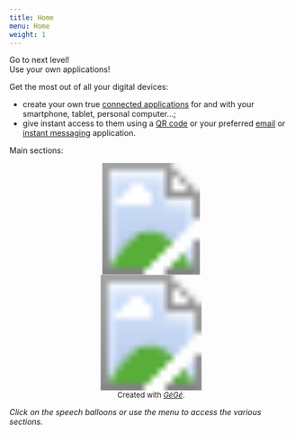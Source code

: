 ```yaml
---
title: Home
menu: Home
weight: 1
---
```


<!--
<div style="margin-bottom: 10px; background-color: green; font-size: larger; padding: 10px;">
  <span style="display: flex;">
    <a style="background-color: white; color: green; border-radius: 20px; font-family: sans-serif; font-weight: bold; padding: 5px 30px; margin: 10px auto" href="../support">Support <em>Zelbinium</em></a>
  </span>
</div>
-->

<!--[![](AnimatedLogo.gif)](../support)-->

<div>
  <div id="rotate-words">  
    <div>Go to next level!</div>
    <div>Use your own applications!</div>
  </div>
</div>

Get the most out of all your digital devices:
- create your own true [connected applications](https://en.wikipedia.org/wiki/Web_application) for and with your smartphone, tablet, personal computer…;
- give instant access to them using a [QR code](https://en.wikipedia.org/wiki/QR_code) or your preferred [email](https://en.wikipedia.org/wiki/Email) or [instant messaging](https://en.wikipedia.org/wiki/Instant_messaging) application.

Main sections:

<div style="width: 100%; text-align: center;">
  <!-- Fait avec https://imagemapper.pageballoon.com/#/ -->
  <svg version="1.1" xmlns="http://www.w3.org/2000/svg" xmlns:xlink="http://www.w3.org/1999/xlink" viewBox="0 0 1123 442">
    <image width="1123" height="442" xlink:href="ActionTutorialEN.png"></image>
    <a xlink:href="../action">
      <rect x="0" y="0" fill="#fff" opacity="0" width="754" height="242"></rect>
    </a><a xlink:href="../action">
      <rect x="0" y="240" fill="#fff" opacity="0" width="312" height="202"></rect>
    </a><a xlink:href="../tutorial">
      <rect x="312" y="243" fill="#fff" opacity="0" width="471" height="199"></rect>
    </a><a xlink:href="../tutorial">
      <rect x="751" y="0" fill="#fff" opacity="0" width="372" height="442"></rect>
    </a>
  </svg>
  <svg version="1.1" xmlns="http://www.w3.org/2000/svg" xmlns:xlink="http://www.w3.org/1999/xlink" viewBox="0 0 1123 457">
    <image width="1123" height="457" xlink:href="InspirationCreateEN.png"></image>
    <a xlink:href="../inspiration">
      <rect x="0" y="0" fill="#fff" opacity="0" width="831" height="146"></rect>
    </a><a xlink:href="../inspiration">
      <rect x="0" y="148" fill="#fff" opacity="0" width="766" height="118"></rect>
    </a><a xlink:href="../inspiration">
      <rect x="0" y="266" fill="#fff" opacity="0" width="258" height="191"></rect>
    </a><a xlink:href="../create">
      <rect x="830" y="0" fill="#fff" opacity="0" width="293" height="457"></rect>
    </a><a xlink:href="../create">
      <rect x="763" y="150" fill="#fff" opacity="0" width="66" height="307"></rect>
    </a><a xlink:href="../create">
      <rect x="257" y="267" fill="#fff" opacity="0" width="505" height="190"></rect>
    </a>
  </svg>
  <div style="font-size: small;">
    <span>Created with </span>
    <a href="https://framalab.org/gknd-creator/">
      <em>GéGé</em></a><span>.</span>
  </div>
</div>

*Click on the speech balloons or use the menu to access the various sections.*

<!--
- [*Action!*](../action/): section showing the various actions you can perform on the source code of an application simply from your web browser ;
- [*Inspiration*](../inspiration): section featuring applications you can modify from your web browser, and draw inspiration from to create your own applications.
-->

<!-- Helpers -->

<link rel="stylesheet" type="text/css" href="/home.css"/>


